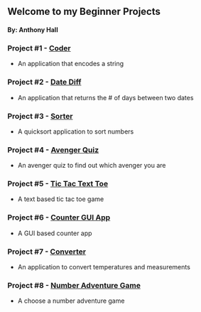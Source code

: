 ## Welcome to my Beginner Projects
#### By: Anthony Hall

### Project #1 - [Coder](https://github.com/theanthonylogan/beginner/tree/main/coder)
- An application that encodes a string

### Project #2 - [Date Diff](https://github.com/theanthonylogan/beginner/tree/main/datediff)
- An application that returns the # of days between two dates 

### Project #3 - [Sorter](https://github.com/theanthonylogan/beginner/tree/main/sorter)
- A quicksort application to sort numbers

### Project #4 - [Avenger Quiz](https://github.com/theanthonylogan/beginner/tree/main/avenger)
- An avenger quiz to find out which avenger you are 

### Project #5 - [Tic Tac Text Toe](https://github.com/theanthonylogan/beginner/tree/main/tictac)
- A text based tic tac toe game

### Project #6 - [Counter GUI App](https://github.com/theanthonylogan/beginner/tree/main/counter)
- A GUI based counter app

### Project #7 - [Converter](https://github.com/theanthonylogan/beginner/tree/main/converter)
- An application to convert temperatures and measurements

### Project #8 - [Number Adventure Game](https://github.com/theanthonylogan/beginner/tree/main/numbergame)
- A choose a number adventure game

